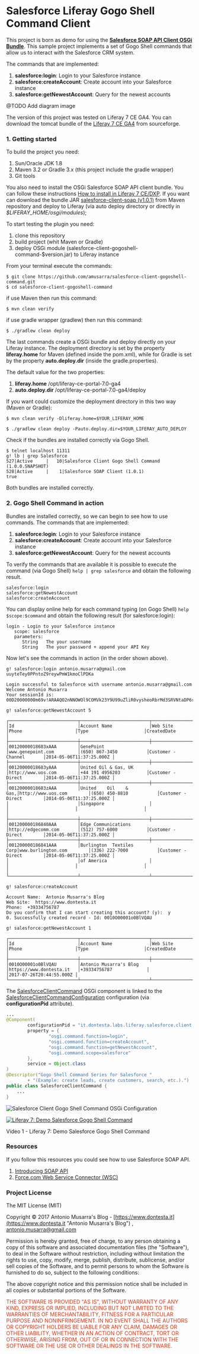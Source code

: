 
# Salesforce Liferay Gogo Shell Command Client
This project is born as demo for using the **[Salesforce SOAP API Client OSGi Bundle](https://github.com/amusarra/salesforce-client-soap)**. This sample project implements a set of Gogo Shell commands that allow us to interact with the Salesforce CRM system.

The commands that are implemented:

1. **salesforce:login**: Login to your Salesforce instance
2. **salesforce:createAccount**: Create account into your Salesforce instance
3. **salesforce:getNewestAccount**: Query for the newest accounts

@TODO Add diagram image

The version of this project was tested on Liferay 7 CE GA4. You can download the tomcat bundle of the [Liferay 7 CE GA4]() from sourceforge.

### 1. Getting started
To build the project you need:

1. Sun/Oracle JDK 1.8
2. Maven 3.2 or Gradle 3.x (this project include the gradle wrapper)
3. Git tools

You also need to install the OSGi Salesforce SOAP API client bundle. You can follow these instructions [How to install in Liferay 7 CE/DXP]( https://github.com/amusarra/salesforce-client-soap#2-how-to-install-in-liferay-7-cedxp). If you want can download the bundle JAR [salesforce-client-soap (v1.0.1)](http://repo1.maven.org/maven2/it/dontesta/labs/liferay/salesforce/client/soap/salesforce-client-soap/1.0.1/salesforce-client-soap-1.0.1.jar) from Maven repository and deploy to Liferay (via auto deploy directory or directly in *$LIFERAY_HOME/osgi/modules*);

To start testing the plugin you need:

1. clone this repository
2. build project (whit Maven or Gradle)
3. deploy OSGi module (salesforce-client-gogoshell-command-$version.jar) to Liferay instance

From your terminal execute the commands:

	$ git clone https://github.com/amusarra/salesforce-client-gogoshell-command.git
	$ cd salesforce-client-gogoshell-command

if use Maven then run this command:

	$ mvn clean verify

if use gradle wrapper (gradlew) then run this command:

	$ ./gradlew clean deploy

The last commands create a OSGi bundle and deploy directly on your Liferay instance. The deployment directory is set by the property **liferay.home** for Maven (defined inside the pom.xml), while for Gradle is set by the property **auto.deploy.dir** (inside the gradle.properties).

The default value for the two properties:

1. **liferay.home** /opt/liferay-ce-portal-7.0-ga4
2. **auto.deploy.dir** /opt/liferay-ce-portal-7.0-ga4/deploy

If you want could customize the deployment directory in this two way (Maven or Gradle):

```
$ mvn clean verify -Dliferay.home=$YOUR_LIFERAY_HOME
```

```
$ ./gradlew clean deploy -Pauto.deploy.dir=$YOUR_LIFERAY_AUTO_DEPLOY
```

Check if the bundles are installed correctly via Gogo Shell.

```
$ telnet localhost 11311
g! lb | grep Salesforce
527|Active     |   10|Salesforce Client Gogo Shell Command (1.0.0.SNAPSHOT)
528|Active     |    1|Salesforce SOAP Client (1.0.1)
true
```

Both bundles are installed correctly.

### 2. Gogo Shell Command in action
Bundles are installed correctly, so we can begin to see how to use commands. The commands that are implemented:

1. **salesforce:login**: Login to your Salesforce instance
2. **salesforce:createAccount**: Create account into your Salesforce instance
3. **salesforce:getNewestAccount**: Query for the newest accounts

To verify the commands that are available it is possible to execute the command (via Gogo Shell) ``help | grep salesforce`` and obtain the following result.

```
salesforce:login
salesforce:getNewestAccount
salesforce:createAccount
```

You can display online help for each command typing (on Gogo Shell) ``help $scope:$command`` and obtain the following result (for salesforce:login):

```
login - Login to your Salesforce instance
   scope: salesforce
   parameters:
      String   The your username
      String   The your password + append your API Key
```

Now let's see the commands in action (in the order shown above).

```
g! salesforce:login antonio.musarra@gmail.com uuyteTey0PPntoZ9reywPmW1kmoClPDKa
```


```
Login successful to Salesforce with username antonio.musarra@gmail.com
Welcome Antonio Musarra
Your sessionId is: 00D20000000m69v!ARAAQO2nNNOWOl9COMVk23Y9U99uZliR0vysheoRbrMd3SRVNtaDP6r5UOE8njs21pODplqA7vXYAsSnj6mYzzloHuSpFZ9z
```

```
g! salesforce:getNewestAccount 5
```

```
┌──────────────────────────┬──────────────────────────┬──────────────────────────┬─────────────────────────┬─────────────────────────┬─────────────────────────┐
│Id                        │Account Name              │Web Site                  │Phone                    │Type                     │CreatedDate              │
├──────────────────────────┼──────────────────────────┼──────────────────────────┼─────────────────────────┼─────────────────────────┼─────────────────────────┤
│00120000018683xAAA        │GenePoint                 │www.genepoint.com         │(650) 867-3450           │Customer - Channel       │2014-05-06T11:37:25.000Z │
├──────────────────────────┼──────────────────────────┼──────────────────────────┼─────────────────────────┼─────────────────────────┼─────────────────────────┤
│00120000018683yAAA        │United Oil & Gas, UK      │http://www.uos.com        │+44 191 4956203          │Customer - Direct        │2014-05-06T11:37:25.000Z │
├──────────────────────────┼──────────────────────────┼──────────────────────────┼─────────────────────────┼─────────────────────────┼─────────────────────────┤
│00120000018683zAAA        │United    Oil    &    Gas,│http://www.uos.com        │(650) 450-8810           │Customer - Direct        │2014-05-06T11:37:25.000Z │
│                          │Singapore                 │                          │                         │                         │                         │
├──────────────────────────┼──────────────────────────┼──────────────────────────┼─────────────────────────┼─────────────────────────┼─────────────────────────┤
│001200000186840AAA        │Edge Communications       │http://edgecomm.com       │(512) 757-6000           │Customer - Direct        │2014-05-06T11:37:25.000Z │
├──────────────────────────┼──────────────────────────┼──────────────────────────┼─────────────────────────┼─────────────────────────┼─────────────────────────┤
│001200000186841AAA        │Burlington  Textiles  Corp│www.burlington.com        │(336) 222-7000           │Customer - Direct        │2014-05-06T11:37:25.000Z │
│                          │of America                │                          │                         │                         │                         │
└──────────────────────────┴──────────────────────────┴──────────────────────────┴─────────────────────────┴─────────────────────────┴─────────────────────────┘
```

```
g! salesforce:createAccount
```

```
Account Name:  Antonio Musarra's Blog
Web Site:  https://www.dontesta.it
Phone:  +39334756787
Do you confirm that I can start creating this account? (y):  y
0. Successfully created record - Id: 0010O00001o0BlVQAU
```

```
g! salesforce:getNewestAccount 1
```

```
┌──────────────────────────┬──────────────────────────┬──────────────────────────┬─────────────────────────┬─────────────────────────┬─────────────────────────┐
│Id                        │Account Name              │Web Site                  │Phone                    │Type                     │CreatedDate              │
├──────────────────────────┼──────────────────────────┼──────────────────────────┼─────────────────────────┼─────────────────────────┼─────────────────────────┤
│0010O00001o0BlVQAU        │Antonio Musarra's Blog    │https://www.dontesta.it   │+39334756787             │                         │2017-07-26T20:44:55.000Z │
└──────────────────────────┴──────────────────────────┴──────────────────────────┴─────────────────────────┴─────────────────────────┴─────────────────────────┘
```

The [SalesforceClientCommand](https://github.com/amusarra/salesforce-client-gogoshell-command/blob/master/src/main/java/it/dontesta/labs/liferay/salesforce/client/command/SalesforceClientCommand.java) OSGi component is linked to the [SalesforceClientCommandConfiguration](https://github.com/amusarra/salesforce-client-gogoshell-command/blob/master/src/main/java/it/dontesta/labs/liferay/salesforce/client/command/configuration/SalesforceClientCommandConfiguration.java) configuration (via **configurationPid** attribute).

```java
...
@Component(
		configurationPid = "it.dontesta.labs.liferay.salesforce.client.command.configuration.SalesforceClientCommandConfiguration",
		property = {
				"osgi.command.function=login",
				"osgi.command.function=createAccount",
				"osgi.command.function=getNewestAccount",
				"osgi.command.scope=salesforce"
		},
		service = Object.class
)
@Descriptor("Gogo Shell Command Series for Salesforce "
		+ "(Example: create leads, create customers, search, etc.).")
public class SalesforceClientCommand {
	...
}
```

![Salesforce Client Gogo Shell Command OSGi Configuration ](https://www.dontesta.it/wp-content/uploads/2017/07/SalesforceClientGogoShellCommand_Configuration.png)

[![Liferay 7: Demo Salesforce Gogo Shell Command ](https://img.youtube.com/vi/nQXqzKpnxoc/0.jpg)](https://youtu.be/nQXqzKpnxoc)

Video 1 - Liferay 7: Demo Salesforce Gogo Shell Command

### Resources
If you follow this resources you could see how to use Salesforce SOAP API.

1. [Introducing SOAP API](https://developer.salesforce.com/docs/atlas.en-us.api.meta/api/sforce_api_quickstart_intro.htm)
2. [Force.com Web Service Connector (WSC)](https://github.com/forcedotcom/wsc)


### Project License
The MIT License (MIT)

Copyright &copy; 2017 Antonio Musarra's Blog - [https://www.dontesta.it](https://www.dontesta.it "Antonio Musarra's Blog") , [antonio.musarra@gmail.com](mailto:antonio.musarra@gmail.com "Antonio Musarra Email")

Permission is hereby granted, free of charge, to any person obtaining a copy
of this software and associated documentation files (the "Software"), to deal
in the Software without restriction, including without limitation the rights
to use, copy, modify, merge, publish, distribute, sublicense, and/or sell
copies of the Software, and to permit persons to whom the Software is
furnished to do so, subject to the following conditions:

The above copyright notice and this permission notice shall be included in all
copies or substantial portions of the Software.

<span style="color:#D83410">
	THE SOFTWARE IS PROVIDED "AS IS", WITHOUT WARRANTY OF ANY KIND, EXPRESS OR
	IMPLIED, INCLUDING BUT NOT LIMITED TO THE WARRANTIES OF MERCHANTABILITY,
	FITNESS FOR A PARTICULAR PURPOSE AND NONINFRINGEMENT. IN NO EVENT SHALL THE
	AUTHORS OR COPYRIGHT HOLDERS BE LIABLE FOR ANY CLAIM, DAMAGES OR OTHER
	LIABILITY, WHETHER IN AN ACTION OF CONTRACT, TORT OR OTHERWISE, ARISING FROM,
	OUT OF OR IN CONNECTION WITH THE SOFTWARE OR THE USE OR OTHER DEALINGS IN THE
	SOFTWARE.
<span>
